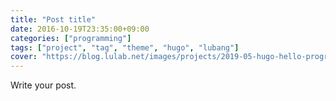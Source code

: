 ```yaml
---
title: "Post title"
date: 2016-10-19T23:35:00+09:00
categories: ["programming"]
tags: ["project", "tag", "theme", "hugo", "lubang"]
cover: "https://blog.lulab.net/images/projects/2019-05-hugo-hello-programmer-theme-v2_projects.png"
---
```


Write your post.
